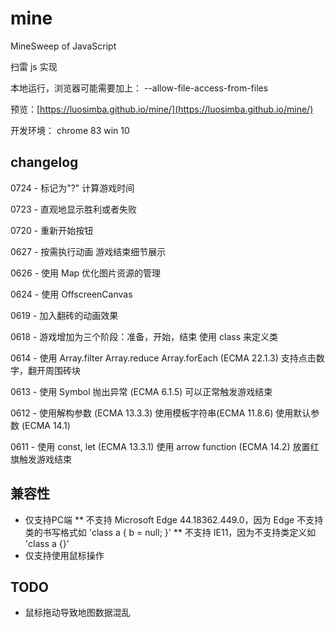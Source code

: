 # mine
MineSweep of JavaScript


扫雷 js 实现

本地运行，浏览器可能需要加上： --allow-file-access-from-files

预览：[https://luosimba.github.io/mine/](https://luosimba.github.io/mine/)


开发环境：
    chrome 83
    win 10





## changelog

0724 - 标记为"?"
       计算游戏时间

0723 - 直观地显示胜利或者失败

0720 - 重新开始按钮

0627 - 按需执行动画
       游戏结束细节展示

0626 - 使用 Map
       优化图片资源的管理

0624 - 使用 OffscreenCanvas

0619 - 加入翻砖的动画效果

0618 - 游戏增加为三个阶段：准备，开始，结束
       使用 class 来定义类

0614 - 使用 Array.filter Array.reduce Array.forEach (ECMA 22.1.3)
       支持点击数字，翻开周围砖块

0613 - 使用 Symbol 抛出异常 (ECMA 6.1.5)
       可以正常触发游戏结束

0612 - 使用解构参数 (ECMA 13.3.3)
       使用模板字符串(ECMA 11.8.6)
       使用默认参数 (ECMA 14.1)

0611 - 使用 const, let (ECMA 13.3.1)
       使用 arrow function (ECMA 14.2)
       放置红旗触发游戏结束




## 兼容性
* 仅支持PC端
** 不支持 Microsoft Edge 44.18362.449.0，因为 Edge 不支持类的书写格式如 'class a { b = null; }'
** 不支持 IE11，因为不支持类定义如 'class a {}'
* 仅支持使用鼠标操作



## TODO

* 鼠标拖动导致地图数据混乱

